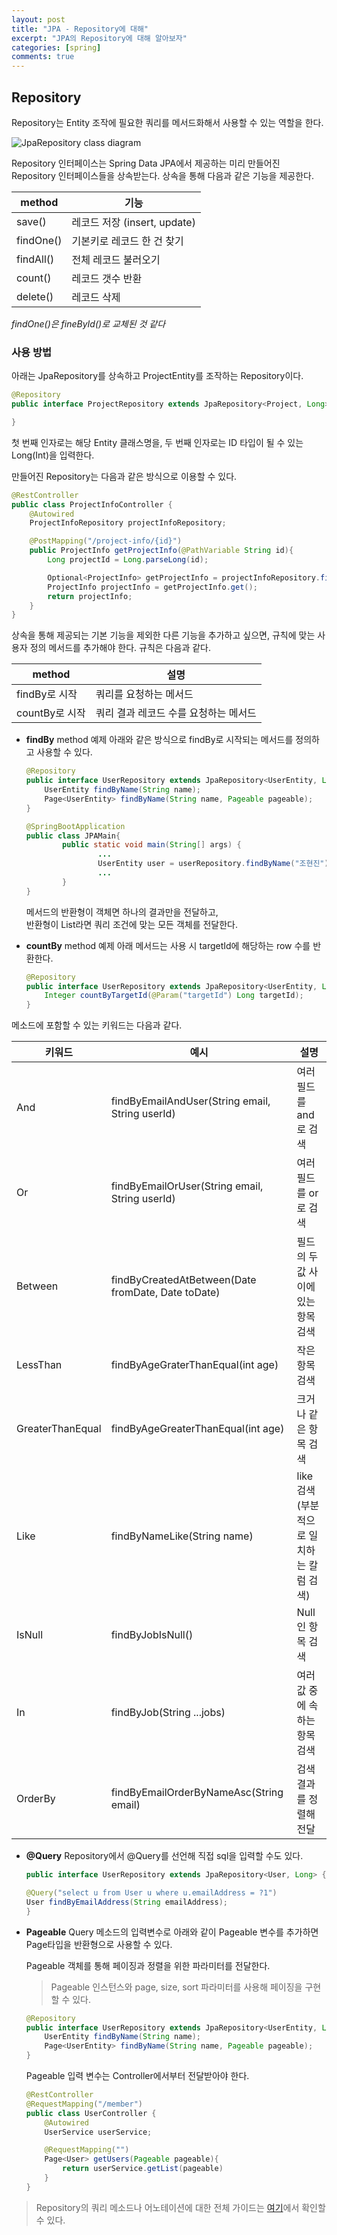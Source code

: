 ```yaml
---
layout: post
title: "JPA - Repository에 대해"
excerpt: "JPA의 Repository에 대해 알아보자"
categories: [spring]
comments: true
---
```


## Repository 
Repository는 Entity 조작에 필요한 쿼리를 메서드화해서 사용할 수 있는 역할을 한다. 

![JpaRepository class diagram](JpaRepository.png)

Repository 인터페이스는 Spring Data JPA에서 제공하는 미리 만들어진 Repository 인터페이스들을 상속받는다.
상속을 통해 다음과 같은 기능을 제공한다.

| method | 기능 | 
|--------|------|
| save() | 레코드 저장 (insert, update) |
| findOne() | 기본키로 레코드 한 건 찾기 |
| findAll() | 전체 레코드 불러오기 | 
| count() | 레코드 갯수 반환 | 
| delete() | 레코드 삭제 | 

_findOne()은 fineById()로 교체된 것 같다_

### 사용 방법 
아래는 JpaRepository를 상속하고 ProjectEntity를 조작하는 Repository이다. 
```java
@Repository
public interface ProjectRepository extends JpaRepository<Project, Long> {

}
```
첫 번째 인자로는 해당 Entity 클래스명을, 두 번째 인자로는 ID 타입이 될 수 있는 Long(Int)을 입력한다. 

만들어진 Repository는 다음과 같은 방식으로 이용할 수 있다. 
```java
@RestController
public class ProjectInfoController {
    @Autowired
    ProjectInfoRepository projectInfoRepository;

    @PostMapping("/project-info/{id}")
    public ProjectInfo getProjectInfo(@PathVariable String id){
        Long projectId = Long.parseLong(id);

        Optional<ProjectInfo> getProjectInfo = projectInfoRepository.findById(projectId);
        ProjectInfo projectInfo = getProjectInfo.get();
        return projectInfo;
    }
}
```
상속을 통해 제공되는 기본 기능을 제외한 다른 기능을 추가하고 싶으면, 규칙에 맞는 사용자 정의 메서드를 추가해야 한다.
규칙은 다음과 같다.

| method | 설명 |
|--------|------|
| findBy로 시작 | 쿼리를 요청하는 메서드 |
| countBy로 시작 | 쿼리 결과 레코드 수를 요청하는 메서드 | 

- **findBy** method 예제
아래와 같은 방식으로 findBy로 시작되는 메서드를 정의하고 사용할 수 있다. 
    ```java
    @Repository
    public interface UserRepository extends JpaRepository<UserEntity, Long>{
        UserEntity findByName(String name);
        Page<UserEntity> findByName(String name, Pageable pageable); 
    }
    ```
    ```java 
    @SpringBootApplication
    public class JPAMain{
            public static void main(String[] args) {
                    ...
                    UserEntity user = userRepository.findByName("조현진");
                    ...
            }
    }
    ```
    메서드의 반환형이 객체면 하나의 결과만을 전달하고,<br>반환형이 List라면 쿼리 조건에 맞는 모든 객체를 전달한다. 
    
- **countBy** method 예제
아래 메서드는 사용 시 targetId에 해당하는 row 수를 반환한다. 
    ```java
    @Repository
    public interface UserRepository extends JpaRepository<UserEntity, Long>{
        Integer countByTargetId(@Param("targetId") Long targetId);
    }
    ```

메소드에 포함할 수 있는 키워드는 다음과 같다.

| 키워드 | 예시 | 설명 |
| ----- | ------| ----|
| And | findByEmailAndUser(String email, String userId) | 여러 필드를 and로 검색 |
| Or | findByEmailOrUser(String email, String userId) | 여러 필드를 or로 검색 |
| Between |  findByCreatedAtBetween(Date fromDate, Date toDate) | 필드의 두 값 사이에 있는 항목 검색 |
| LessThan |  findByAgeGraterThanEqual(int age) | 작은 항목 검색 | 
| GreaterThanEqual | findByAgeGreaterThanEqual(int age) | 크거나 같은 항목 검색 |
| Like | findByNameLike(String name) | like 검색(부분적으로 일치하는 칼럼 검색) |
| IsNull | findByJobIsNull() | Null인 항목 검색 |
| In | findByJob(String ...jobs) | 여러 값 중에 속하는 항목 검색 |
| OrderBy |  findByEmailOrderByNameAsc(String email) | 검색 결과를 정렬해 전달 | 


- **@Query**
Repository에서 @Query를 선언해 직접 sql을 입력할 수도 있다. 
    ```java
    public interface UserRepository extends JpaRepository<User, Long> {

    @Query("select u from User u where u.emailAddress = ?1")
    User findByEmailAddress(String emailAddress);
    }
    ```
- **Pageable**
    Query 메소드의 입력변수로 아래와 같이 Pageable 변수를 추가하면 Page타입을 반환형으로 사용할 수 있다.

    Pageable 객체를 통해 페이징과 정렬을 위한 파라미터를 전달한다.

    >Pageable 인스턴스와 page, size, sort 파라미터를 사용해 페이징을 구현할 수 있다. 

    ```java
    @Repository
    public interface UserRepository extends JpaRepository<UserEntity, Long>{
        UserEntity findByName(String name);
        Page<UserEntity> findByName(String name, Pageable pageable); 
    }
    ```
    Pageable 입력 변수는 Controller에서부터 전달받아야 한다.
    
    ```java
    @RestController
    @RequestMapping("/member")
    public class UserController {
        @Autowired
        UserService userService; 

        @RequestMapping("")
        Page<User> getUsers(Pageable pageable){
            return userService.getList(pageable)
        }
    }
    ```

>Repository의 쿼리 메소드나 어노테이션에 대한 전체 가이드는 [여기](https://docs.spring.io/spring-data/jpa/docs/1.10.1.RELEASE/reference/html/#jpa.sample-app.finders.strategies)에서 확인할 수 있다. 





